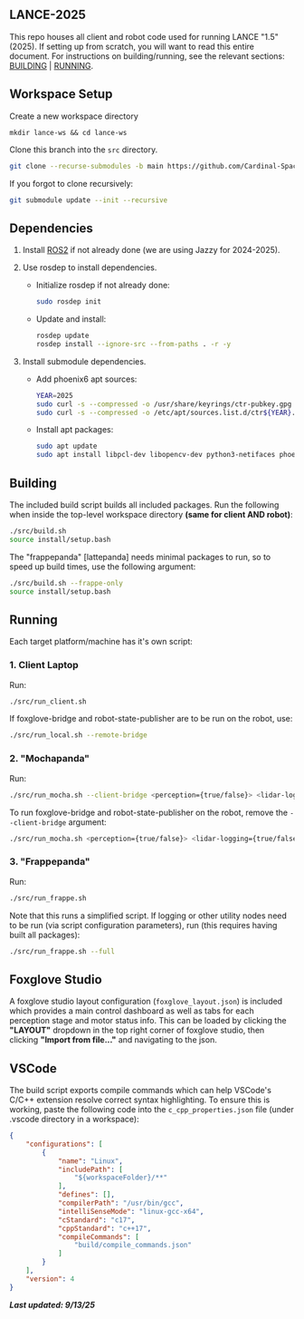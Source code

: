 ## LANCE-2025
This repo houses all client and robot code used for running LANCE "1.5" (2025). If setting up from scratch, you will want to read this entire document. For instructions on building/running, see the relevant sections: [BUILDING](#building) | [RUNNING](#running).

## Workspace Setup
Create a new workspace directory
```
mkdir lance-ws && cd lance-ws
```
Clone this branch into the `src` directory.
```bash
git clone --recurse-submodules -b main https://github.com/Cardinal-Space-Mining/lance-2025 src
```
If you forgot to clone recursively:
```bash
git submodule update --init --recursive
```

## Dependencies
1. Install [ROS2](https://docs.ros.org/en/jazzy/Installation.html) if not already done (we are using Jazzy for 2024-2025).

2. Use rosdep to install dependencies.
    - Initialize rosdep if not already done:
        ```bash
        sudo rosdep init
        ```
    - Update and install:
        ```bash
        rosdep update
        rosdep install --ignore-src --from-paths . -r -y
        ```

3. Install submodule dependencies.
    - Add phoenix6 apt sources:
        ```bash
        YEAR=2025
        sudo curl -s --compressed -o /usr/share/keyrings/ctr-pubkey.gpg "https://deb.ctr-electronics.com/ctr-pubkey.gpg"
        sudo curl -s --compressed -o /etc/apt/sources.list.d/ctr${YEAR}.list "https://deb.ctr-electronics.com/ctr${YEAR}.list"
        ```
    - Install apt packages:
        ```bash
        sudo apt update
        sudo apt install libpcl-dev libopencv-dev python3-netifaces phoenix6 patchelf
        ```

## Building
The included build script builds all included packages. Run the following when inside the top-level workspace directory **(same for client AND robot)**:
```bash
./src/build.sh
source install/setup.bash
```
The "frappepanda" [lattepanda] needs minimal packages to run, so to speed up build times, use the following argument:
```bash
./src/build.sh --frappe-only
source install/setup.bash
```

## Running
Each target platform/machine has it's own script:

### 1. Client Laptop
Run:
```bash
./src/run_client.sh
```
If foxglove-bridge and robot-state-publisher are to be run on the robot, use:
```bash
./src/run_local.sh --remote-bridge
```

### 2. "Mochapanda"
Run:
```bash
./src/run_mocha.sh --client-bridge <perception={true/false}> <lidar-logging={true/false}>
```
To run foxglove-bridge and robot-state-publisher on the robot, remove the `--client-bridge` argument:
```bash
./src/run_mocha.sh <perception={true/false}> <lidar-logging={true/false}>
```

### 3. "Frappepanda"
Run:
```bash
./src/run_frappe.sh
```
Note that this runs a simplified script. If logging or other utility nodes need to be run (via script configuration parameters), run (this requires having built all packages):
```bash
./src/run_frappe.sh --full
```

## Foxglove Studio
A foxglove studio layout configuration (`foxglove_layout.json`) is included which provides a main control dashboard as well as tabs for each perception stage and motor status info. This can be loaded by clicking the **"LAYOUT"** dropdown in the top right corner of foxglove studio, then clicking **"Import from file..."** and navigating to the json.

## VSCode
The build script exports compile commands which can help VSCode's C/C++ extension resolve correct syntax highlighting. To ensure this is working, paste the following code into the `c_cpp_properties.json` file (under .vscode directory in a workspace):
```json
{
    "configurations": [
        {
            "name": "Linux",
            "includePath": [
                "${workspaceFolder}/**"
            ],
            "defines": [],
            "compilerPath": "/usr/bin/gcc",
            "intelliSenseMode": "linux-gcc-x64",
            "cStandard": "c17",
            "cppStandard": "c++17",
            "compileCommands": [
                "build/compile_commands.json"
            ]
        }
    ],
    "version": 4
}
```
__*Last updated: 9/13/25*__
